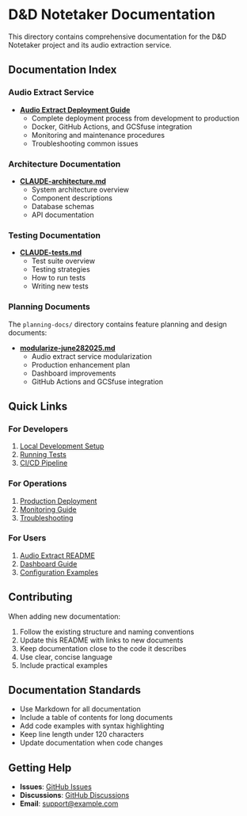 # D&D Notetaker Documentation

This directory contains comprehensive documentation for the D&D Notetaker project and its audio extraction service.

## Documentation Index

### Audio Extract Service

- **[Audio Extract Deployment Guide](./audio-extract-deployment-guide.md)**
  - Complete deployment process from development to production
  - Docker, GitHub Actions, and GCSfuse integration
  - Monitoring and maintenance procedures
  - Troubleshooting common issues

### Architecture Documentation

- **[CLAUDE-architecture.md](../CLAUDE-architecture.md)**
  - System architecture overview
  - Component descriptions
  - Database schemas
  - API documentation

### Testing Documentation

- **[CLAUDE-tests.md](../tests/CLAUDE-tests.md)**
  - Test suite overview
  - Testing strategies
  - How to run tests
  - Writing new tests

### Planning Documents

The `planning-docs/` directory contains feature planning and design documents:

- **[modularize-june282025.md](../planning-docs/modularize-june282025.md)**
  - Audio extract service modularization
  - Production enhancement plan
  - Dashboard improvements
  - GitHub Actions and GCSfuse integration

## Quick Links

### For Developers

1. [Local Development Setup](./audio-extract-deployment-guide.md#local-development)
2. [Running Tests](../audio_extract/README.md#testing)
3. [CI/CD Pipeline](./audio-extract-deployment-guide.md#cicd-pipeline)

### For Operations

1. [Production Deployment](./audio-extract-deployment-guide.md#production-deployment)
2. [Monitoring Guide](./audio-extract-deployment-guide.md#monitoring-and-maintenance)
3. [Troubleshooting](./audio-extract-deployment-guide.md#troubleshooting)

### For Users

1. [Audio Extract README](../audio_extract/README.md)
2. [Dashboard Guide](../audio_extract/dashboard/README.md)
3. [Configuration Examples](../audio_extract/audio_extract_config.dev.yaml)

## Contributing

When adding new documentation:

1. Follow the existing structure and naming conventions
2. Update this README with links to new documents
3. Keep documentation close to the code it describes
4. Use clear, concise language
5. Include practical examples

## Documentation Standards

- Use Markdown for all documentation
- Include a table of contents for long documents
- Add code examples with syntax highlighting
- Keep line length under 120 characters
- Update documentation when code changes

## Getting Help

- **Issues**: [GitHub Issues](https://github.com/your-org/dnd_notetaker/issues)
- **Discussions**: [GitHub Discussions](https://github.com/your-org/dnd_notetaker/discussions)
- **Email**: support@example.com